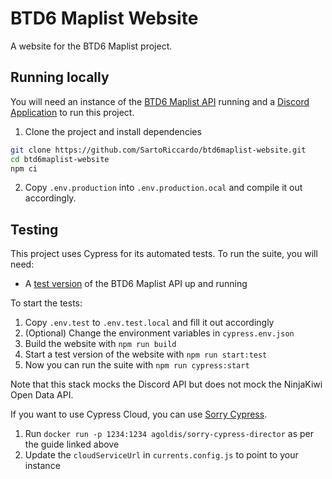 # BTD6 Maplist Website

A website for the BTD6 Maplist project.

## Running locally

You will need an instance of the [BTD6 Maplist API](https://github.com/SartoRiccardo/btd6maplist-api) running and a [Discord Application](https://discord.com/developers/applications) to run this project.

1. Clone the project and install dependencies

```bash
git clone https://github.com/SartoRiccardo/btd6maplist-website.git
cd btd6maplist-website
npm ci
```

2. Copy `.env.production` into `.env.production.ocal` and compile it out accordingly.

## Testing

This project uses Cypress for its automated tests. To run the suite, you will need:

- A [test version](https://github.com/SartoRiccardo/btd6maplist-api/tree/main-test) of the BTD6 Maplist API up and running

To start the tests:

1. Copy `.env.test` to `.env.test.local` and fill it out accordingly
2. (Optional) Change the environment variables in `cypress.env.json`
3. Build the website with `npm run build`
4. Start a test version of the website with `npm run start:test`
5. Now you can run the suite with `npm run cypress:start`

Note that this stack mocks the Discord API but does not mock the NinjaKiwi Open Data API.

If you want to use Cypress Cloud, you can use [Sorry Cypress](https://docs.sorry-cypress.dev/guide/get-started).

1. Run `docker run -p 1234:1234 agoldis/sorry-cypress-director` as per the guide linked above
2. Update the `cloudServiceUrl` in `currents.config.js` to point to your instance
